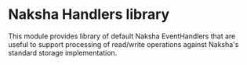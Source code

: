 # Naksha Handlers library

This module provides library of default Naksha EventHandlers that are useful to support processing of read/write operations against Naksha's standard storage implementation. 
